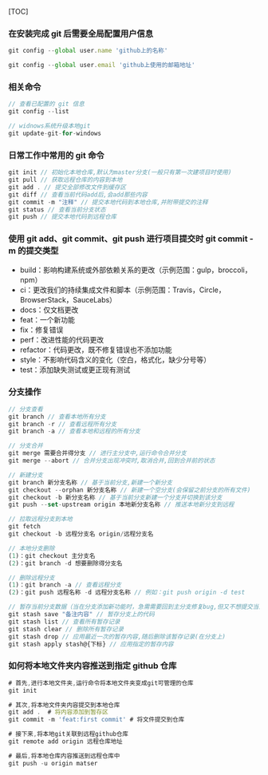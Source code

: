 [TOC]

### 在安装完成 git 后需要全局配置用户信息

```js
git config --global user.name 'github上的名称'

git config --global user.email 'github上使用的邮箱地址'
```

### 相关命令

```js
// 查看已配置的 git 信息
git config --list

// widnows系统升级本地git
git update-git-for-windows
```

### 日常工作中常用的 git 命令

```javascript
git init // 初始化本地仓库,默认为master分支(一般只有第一次建项目时使用)
git pull // 获取远程仓库的内容到本地
git add . // 提交全部修改文件到缓存区
git diff // 查看当前代码add后,会add那些内容
git commit -m "注释" // 提交本地代码到本地仓库,并附带提交的注释
git status // 查看当前分支状态
git push // 提交本地代码到远程仓库
```

### 使用 git add、git commit、git push 进行项目提交时 git commit -m 的提交类型

- build：影响构建系统或外部依赖关系的更改（示例范围：gulp，broccoli，npm）
- ci：更改我们的持续集成文件和脚本（示例范围：Travis，Circle，BrowserStack，SauceLabs）
- docs：仅文档更改
- feat：一个新功能
- fix：修复错误
- perf：改进性能的代码更改
- refactor：代码更改，既不修复错误也不添加功能
- style：不影响代码含义的变化（空白，格式化，缺少分号等）
- test：添加缺失测试或更正现有测试

### 分支操作

```javascript
// 分支查看
git branch // 查看本地所有分支
git branch -r // 查看远程所有分支
git branch -a // 查看本地和远程的所有分支

// 分支合并
git merge 需要合并得分支 // 进行主分支中,运行命令合并分支
git merge --abort // 合并分支出现冲突时,取消合并,回到合并前的状态

// 新建分支
git branch 新分支名称 // 基于当前分支,新建一个新分支
git checkout --orphan 新分支名称 // 新建一个空分支(会保留之前分支的所有文件)
git checkout -b 新分支名称 // 基于当前分支新建一个分支并切换到该分支
git push --set-upstream origin 本地新分支名称 // 推送本地新分支到远程

// 拉取远程分支到本地
git fetch
git checkout -b 远程分支名 origin/远程分支名

// 本地分支删除
(1)：git checkout 主分支名
(2)：git branch -d 想要删除得分支名

// 删除远程分支
(1)：git branch -a // 查看远程分支
(2)：git push 远程名称 -d 远程分支名称 // 例如：git push origin -d test

// 暂存当前分支数据（当在分支添加新功能时，急需需要回到主分支修复bug,但又不想提交当前分支添加的功能代码）
git stash save "备注内容" // 暂存分支上的代码
git stash list // 查看所有暂存记录
git stash clear // 删除所有暂存记录
git stash drop // 应用最近一次的暂存内容,随后删除该暂存记录(在分支上)
git stash apply stash@{下标} // 应用指定的暂存内容
```

### 如何将本地文件夹内容推送到指定 github 仓库

```js
# 首先,进行本地文件夹,运行命令将本地文件夹变成git可管理的仓库
git init

# 其次,将本地文件夹内容提交到本地仓库
git add .  # 将内容添加到暂存区
git commit -m 'feat:first commit' # 将文件提交到仓库

# 接下来,将本地git关联到远程github仓库
git remote add origin 远程仓库地址

# 最后,将本地仓库内容推送到远程仓库中
git push -u origin matser
```
